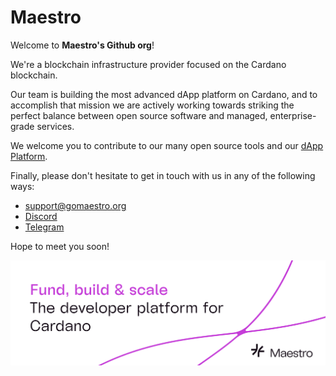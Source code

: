 # Maestro

Welcome to **Maestro's Github org**!

We're a blockchain infrastructure provider focused on the Cardano blockchain.

Our team is building the most advanced dApp platform on Cardano, and to accomplish that mission we are actively working towards striking the perfect balance between open source software and managed, enterprise-grade services.

We welcome you to contribute to our many open source tools and our [dApp Platform](https://www.gomaestro.org/dapp-platform).

Finally, please don't hesitate to get in touch with us in any of the following ways:
* support@gomaestro.org
* [Discord](https://discord.gg/zvXv3TxD)
* [Telegram](https://t.me/GoMaestroOrg)

Hope to meet you soon!

![banner](https://github.com/maestro-org/.github/blob/main/profile/banner.png)